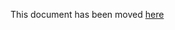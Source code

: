 This document has been moved [here](https://cartography-cncf.github.io/cartography/modules/github/config.html)
